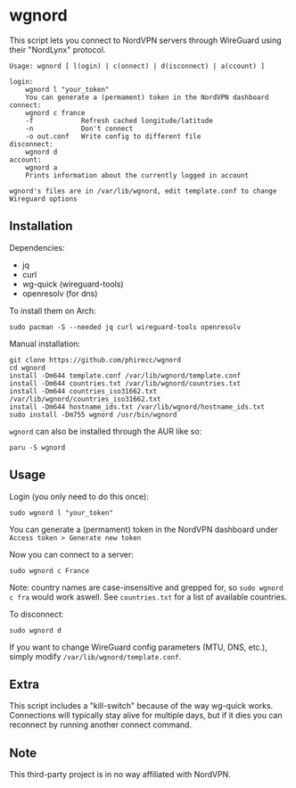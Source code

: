 # wgnord
This script lets you connect to NordVPN servers through WireGuard using their "NordLynx" protocol.

```
Usage: wgnord [ l(ogin) | c(onnect) | d(isconnect) | a(ccount) ]

login:
    wgnord l "your_token"
    You can generate a (permament) token in the NordVPN dashboard
connect:
    wgnord c france
    -f            Refresh cached longitude/latitude
    -n            Don't connect
    -o out.conf   Write config to different file
disconnect:
    wgnord d
account:
    wgnord a
    Prints information about the currently logged in account

wgnord's files are in /var/lib/wgnord, edit template.conf to change Wireguard options
```

## Installation

Dependencies: 

- jq
- curl
- wg-quick (wireguard-tools)
- openresolv (for dns)

To install them on Arch:
```
sudo pacman -S --needed jq curl wireguard-tools openresolv
```

Manual installation:
```
git clone https://github.com/phirecc/wgnord
cd wgnord
install -Dm644 template.conf /var/lib/wgnord/template.conf
install -Dm644 countries.txt /var/lib/wgnord/countries.txt
install -Dm644 countries_iso31662.txt /var/lib/wgnord/countries_iso31662.txt
install -Dm644 hostname_ids.txt /var/lib/wgnord/hostname_ids.txt
sudo install -Dm755 wgnord /usr/bin/wgnord
```

`wgnord` can also be installed through the AUR like so:
```
paru -S wgnord
```

## Usage
Login (you only need to do this once):
```
sudo wgnord l "your_token"
```

You can generate a (permament) token in the NordVPN dashboard under `Access token > Generate new
token`

Now you can connect to a server:
```
sudo wgnord c France
```

Note: country names are case-insensitive and grepped for, so `sudo wgnord c fra` would work aswell. See `countries.txt` for a list of available countries.

To disconnect:
```
sudo wgnord d
```

If you want to change WireGuard config parameters (MTU, DNS, etc.), simply modify `/var/lib/wgnord/template.conf`.

## Extra
This script includes a "kill-switch" because of the way wg-quick works. Connections will typically stay alive for multiple days, but if it dies you can reconnect by running another connect command.

## Note
This third-party project is in no way affiliated with NordVPN.
